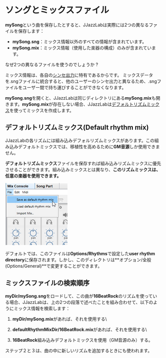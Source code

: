 # ソングとミックスファイル

**mySong**という曲を保存したとすると、JJazzLabは実際には2つの異なるファイルを保存します：

* **mySong.sng**：ミックス情報以外のすべての情報が含まれています。
* **mySong.mix**：ミックス情報（使用した楽器の構成）のみが含まれています。

なぜ2つの異なるファイルを使うのでしょうか ?

ミックス情報は、各自の[シンセ出力](broken-reference)に特有であるからです。 ミックスデータを.sngファイルに統合すると、他のユーザーのシンセ出力と異なるため、.sngファイルをユーザー間で持ち運びすることができなくなります。

**mySong.sng**を開くと、JJazzLabは同じディレクトリにある**mySong.mix**も開きます。**mySong.mix**が存在しない場合、JJazzLabは[デフォルトリズムミックス](song-and-mix-files.md#default-rhythm-mix)を使ってミックスを作成します。

## デフォルトリズムミックス(Default rhythm mix)

JJazzLabの各リズムには組み込みデフォルリズムミックスがあります。この組み込みデフォルトミックスでは、移植性を高めるために**GM音源**しか使用できません。

**デフォルトリズムミックス**ファイルを保存すれば組み込みリズムミックスに優先させることができます。組み込みミックスとは異なり、**このリズムミックスは、任意の楽器を使用できます。**

![](../.gitbook/assets/SaveRhythmMix.png)

デフォルトでは、このファイルは**Options/Rhythms**で設定した**user rhythm directory**に保存されます。しかし、このディレクトリは**オプション/全般(Options/General)**で変更することができます。

## ミックスファイルの検索順序

**myDir/mySong.sng**をロードして、この曲が**16BeatRock**のリズムを使っている場合、JJazzLabは、上の2つの段落で述べたことを組み合わせて、以下のようにミックス情報を検索します：

1. **myDir/mySong.mix**があれば、それを使用する\

2. **defaultRhythmMixDir/16BeatRock.mix**があれば、それを使用する\

3. **16BeatRock**組み込みデフォルトミックスを使用（GM音源のみ）する。

ステップ２と３は、曲の中に新しいリズムを追加するときにも使われます。
